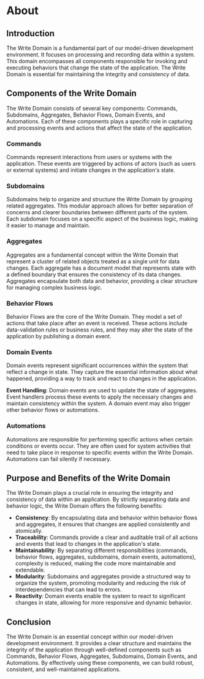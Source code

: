 # About

## Introduction

The Write Domain is a fundamental part of our model-driven development environment. It focuses on processing and
recording data within a system. This domain encompasses all components responsible for invoking and executing behaviors
that change the state of the application. The Write Domain is essential for maintaining the integrity and consistency of
data.

## Components of the Write Domain

The Write Domain consists of several key components: Commands, Subdomains, Aggregates, Behavior Flows, Domain Events,
and Automations. Each of these components plays a specific role in capturing and processing events and actions that
affect the state of the application.

### Commands

Commands represent interactions from users or systems with the application. These events are triggered by actions of
actors (such as users or external systems) and initiate changes in the application's state.

### Subdomains

Subdomains help to organize and structure the Write Domain by grouping related aggregates. This modular approach allows
for better separation of concerns and clearer boundaries between different parts of the system. Each subdomain focuses
on a specific aspect of the business logic, making it easier to manage and maintain.

### Aggregates

Aggregates are a fundamental concept within the Write Domain that represent a cluster of related objects treated as a
single unit for data changes. Each aggregate has a document model that represents state with a defined boundary that
ensures the consistency of its data changes. Aggregates encapsulate both data and behavior, providing a clear structure
for managing complex business logic.

### Behavior Flows

Behavior Flows are the core of the Write Domain. They model a set of actions that take place after an event is received.
These actions include data-validation rules or business rules, and they may alter the state of the application by
publishing a domain event.

### Domain Events

Domain events represent significant occurrences within the system that reflect a change in state. They capture the
essential information about what happened, providing a way to track and react to changes in the application.

**Event Handling**: Domain events are used to update the state of aggregates. Event handlers process these events to
apply the necessary changes and maintain consistency within the system. A domain event may also trigger other behavior
flows or automations.

### Automations

Automations are responsible for performing specific actions when certain conditions or events occur. They are often used
for system activities that need to take place in response to specific events within the Write Domain. Automations can
fail silently if necessary.

## Purpose and Benefits of the Write Domain

The Write Domain plays a crucial role in ensuring the integrity and consistency of data within an application. By
strictly separating data and behavior logic, the Write Domain offers the following benefits:

- **Consistency**: By encapsulating data and behavior within behavior flows and aggregates, it ensures that changes are
  applied consistently and atomically.
- **Traceability**: Commands provide a clear and auditable trail of all actions and events that lead to changes in the
  application's state.
- **Maintainability**: By separating different responsibilities (commands, behavior flows, aggregates, subdomains,
  domain events, automations), complexity is reduced, making the code more maintainable and extendable.
- **Modularity**: Subdomains and aggregates provide a structured way to organize the system, promoting modularity and
  reducing the risk of interdependencies that can lead to errors.
- **Reactivity**: Domain events enable the system to react to significant changes in state, allowing for more responsive
  and dynamic behavior.

## Conclusion

The Write Domain is an essential concept within our model-driven development environment. It provides a clear structure
and maintains the integrity of the application through well-defined components such as Commands, Behavior Flows,
Aggregates, Subdomains, Domain Events, and Automations. By effectively using these components, we can build robust,
consistent, and well-maintained applications.

